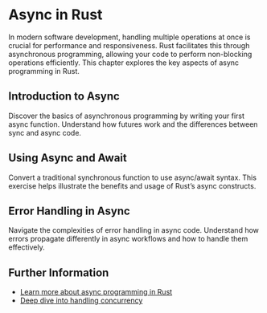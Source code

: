 # Async in Rust

In modern software development, handling multiple operations at once is crucial for performance and responsiveness. Rust facilitates this through asynchronous programming, allowing your code to perform non-blocking operations efficiently. This chapter explores the key aspects of async programming in Rust.

## Introduction to Async

Discover the basics of asynchronous programming by writing your first async function. Understand how futures work and the differences between sync and async code.

## Using Async and Await

Convert a traditional synchronous function to use async/await syntax. This exercise helps illustrate the benefits and usage of Rust’s async constructs.

## Error Handling in Async

Navigate the complexities of error handling in async code. Understand how errors propagate differently in async workflows and how to handle them effectively.

## Further Information

- [Learn more about async programming in Rust](https://doc.rust-lang.org/book/ch16-00-concurrency.html)
- [Deep dive into handling concurrency](https://doc.rust-lang.org/book/ch16-02-message-passing.html)

